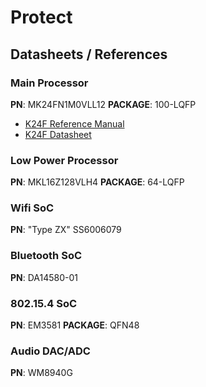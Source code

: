 # Protect #



## Datasheets / References ##



### Main Processor ###

**PN**: MK24FN1M0VLL12
**PACKAGE**: 100-LQFP

* [K24F Reference Manual](https://www.nxp.com/docs/en/reference-manual/K24P144M120SF5RM.pdf)
* [K24F Datasheet](https://www.nxp.com/docs/en/data-sheet/K24P144M120SF5.pdf)

### Low Power Processor ###

**PN**: MKL16Z128VLH4
**PACKAGE**: 64-LQFP

### Wifi SoC ###

**PN**: "Type ZX" SS6006079

### Bluetooth SoC ###

**PN**: DA14580-01

### 802.15.4 SoC ###

**PN**: EM3581
**PACKAGE**: QFN48

### Audio DAC/ADC ###

**PN**: WM8940G